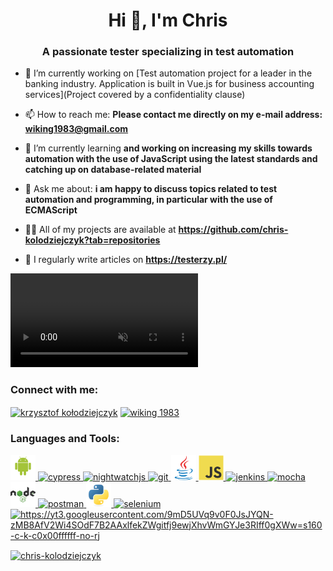 <h1 align="center">Hi 👋, I'm Chris</h1>
<h3 align="center">A passionate tester specializing in test automation</h3>

- 🔭 I’m currently working on [Test automation project for a leader in the banking industry. Application is built in Vue.js for business accounting services](Project covered by a confidentiality clause)

- 📫 How to reach me: **Please contact me directly on my e-mail address: wiking1983@gmail.com**

- 🌱 I’m currently learning **and working on increasing my skills towards automation with the use of JavaScript using the latest standards and catching up on database-related material**

- 💬 Ask me about: **i am happy to discuss topics related to test automation and programming, in particular with the use of ECMAScript**

- 👨‍💻 All of my projects are available at **https://github.com/chris-kolodziejczyk?tab=repositories**

- 📝 I regularly write articles on **https://testerzy.pl/**

<div class="home-hero-module--aspect-ratio-box--7d4bc"><video class="home-hero-module--illustration--07433" src="/static/home-page-main-30c6e72806506138b9bd44a2ab31a419.mp4" type="video/mp4" autoplay="" loop="" muted="" playsinline=""></video></div>

<h3 align="left">Connect with me:</h3>
<p align="left">
<a href="https://www.linkedin.com/in/krzysztof-ko%C5%82odziejczyk-865b19129/" target="blank"><img align="center" src="https://cdn.jsdelivr.net/npm/simple-icons@3.0.1/icons/linkedin.svg" alt="krzysztof kołodziejczyk" height="30" width="40" /></a>
<a href="https://www.youtube.com/channel/UCdCw2JRgZIFaGw6_gyD4dYA" target="blank"><img align="center" src="https://cdn.jsdelivr.net/npm/simple-icons@3.0.1/icons/youtube.svg" alt="wiking 1983" height="30" width="40" /></a>
</p>

<h3 align="left">Languages and Tools:</h3>
<p align="left"> <a href="https://developer.android.com" target="_blank"> <img src="https://raw.githubusercontent.com/devicons/devicon/master/icons/android/android-original-wordmark.svg" alt="android" width="40" height="40"/> </a> <a href="https://www.cypress.io" target="_blank"> <img src="https://raw.githubusercontent.com/simple-icons/simple-icons/6e46ec1fc23b60c8fd0d2f2ff46db82e16dbd75f/icons/cypress.svg" alt="cypress" width="40" height="40"/> </a> <a href="https://nightwatchjs.org/" target="_blank"> <img src="https://avatars.githubusercontent.com/u/12559275?s=200&v=4" alt="nightwatchjs" width="40" height="40"/> </a> <a href="https://git-scm.com/" target="_blank"> <img src="https://www.vectorlogo.zone/logos/git-scm/git-scm-icon.svg" alt="git" width="40" height="40"/> </a> <a href="https://www.java.com" target="_blank"> <img src="https://raw.githubusercontent.com/devicons/devicon/master/icons/java/java-original.svg" alt="java" width="40" height="40"/> </a> <a href="https://developer.mozilla.org/en-US/docs/Web/JavaScript" target="_blank"> <img src="https://raw.githubusercontent.com/devicons/devicon/master/icons/javascript/javascript-original.svg" alt="javascript" width="40" height="40"/> </a> <a href="https://www.jenkins.io" target="_blank"> <img src="https://www.vectorlogo.zone/logos/jenkins/jenkins-icon.svg" alt="jenkins" width="40" height="40"/> </a> <a href="https://mochajs.org" target="_blank"> <img src="https://www.vectorlogo.zone/logos/mochajs/mochajs-icon.svg" alt="mocha" width="40" height="40"/> </a> <a href="https://nodejs.org" target="_blank"> <img src="https://raw.githubusercontent.com/devicons/devicon/master/icons/nodejs/nodejs-original-wordmark.svg" alt="nodejs" width="40" height="40"/> </a> <a href="https://postman.com" target="_blank"> <img src="https://www.vectorlogo.zone/logos/getpostman/getpostman-icon.svg" alt="postman" width="40" height="40"/> </a> <a href="https://www.python.org" target="_blank"> <img src="https://raw.githubusercontent.com/devicons/devicon/master/icons/python/python-original.svg" alt="python" width="40" height="40"/> </a> <a href="https://www.selenium.dev" target="_blank"> <img src="https://raw.githubusercontent.com/detain/svg-logos/780f25886640cef088af994181646db2f6b1a3f8/svg/selenium-logo.svg" alt="selenium" width="40" height="40"/> </a> <a href="https://k6.io/" target="_blank"> <img src="https://yt3.googleusercontent.com/9mD5UVq9v0F0JsJYQN-zMB8AfV2Wi4SOdF7B2AAxlfekZWgitfj9ewjXhvWmGYJe3RIff0gXWw=s160-c-k-c0x00ffffff-no-rj" alt="https://yt3.googleusercontent.com/9mD5UVq9v0F0JsJYQN-zMB8AfV2Wi4SOdF7B2AAxlfekZWgitfj9ewjXhvWmGYJe3RIff0gXWw=s160-c-k-c0x00ffffff-no-rj" alt="jenkins" width="40" height="40"/> </p>

<p><img align="center" src="https://github-readme-stats.vercel.app/api/top-langs?username=chris-kolodziejczyk&show_icons=true&locale=en&layout=compact" alt="chris-kolodziejczyk" /></p>
